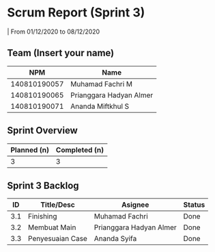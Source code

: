 # Scrum Report (Sprint 3)
| From 01/12/2020 to 08/12/2020

## Team (Insert your name)
| NPM           | Name        |
| ------------- |-------------|
| 140810190057  | Muhamad Fachri M   |
| 140810190065 | Prianggara Hadyan Almer  |
| 140810190071  | Ananda Miftkhul S |

## Sprint Overview
| Planned (n)   | Completed (n) |
| ------------- |-------------- |
| 3             | 3             |

## Sprint 3 Backlog

| ID  | Title/Desc | Asignee | Status |
| --- | ---------- | ------- | ------ |
| 3.1 | Finishing | Muhamad Fachri | Done |
| 3.2 | Membuat Main | Prianggara Hadyan Almer | Done |
| 3.3 | Penyesuaian Case | Ananda Syifa | Done |



